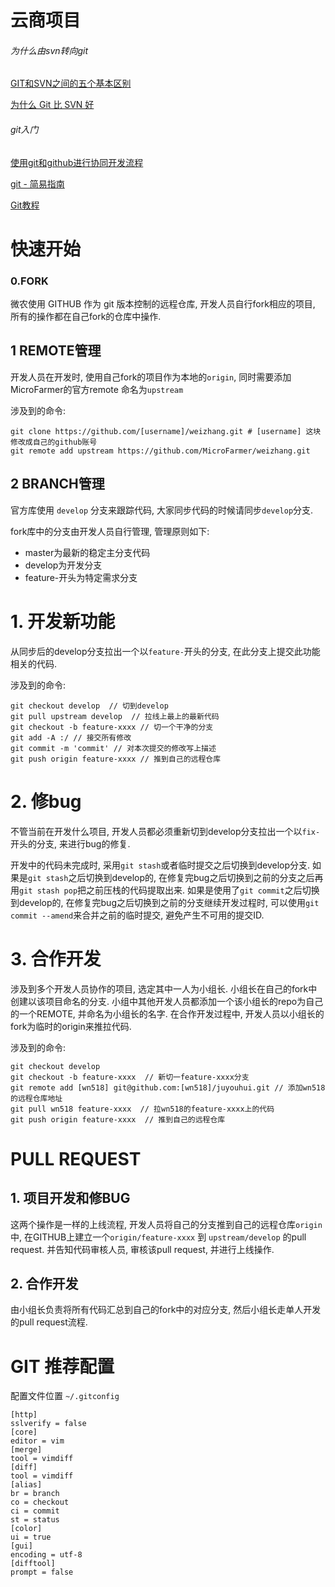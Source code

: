 # 云商项目


######  为什么由svn转向git
[GIT和SVN之间的五个基本区别](http://www.oschina.net/news/12542/git-and-svn)

[为什么 Git 比 SVN 好](http://blog.jobbole.com/20069/)

######  git入门
[使用git和github进行协同开发流程](http://segmentfault.com/a/1190000002413519)

[git - 简易指南](http://www.bootcss.com/p/git-guide/)

[Git教程](http://www.liaoxuefeng.com/wiki/0013739516305929606dd18361248578c67b8067c8c017b000/)

# 快速开始
### 0.FORK

微农使用 GITHUB 作为 git 版本控制的远程仓库, 开发人员自行fork相应的项目, 所有的操作都在自己fork的仓库中操作.

## 1 REMOTE管理

开发人员在开发时, 使用自己fork的项目作为本地的`origin`, 同时需要添加MicroFarmer的官方remote 命名为`upstream`

涉及到的命令:
```
git clone https://github.com/[username]/weizhang.git # [username] 这块修改成自己的github账号
git remote add upstream https://github.com/MicroFarmer/weizhang.git
```

## 2 BRANCH管理

官方库使用 `develop` 分支来跟踪代码, 大家同步代码的时候请同步`develop`分支.

fork库中的分支由开发人员自行管理, 管理原则如下:

* master为最新的稳定主分支代码
* develop为开发分支
* feature-开头为特定需求分支

# 1. 开发新功能

从同步后的develop分支拉出一个以`feature-`开头的分支, 在此分支上提交此功能相关的代码.

涉及到的命令:
```
git checkout develop  // 切到develop
git pull upstream develop  // 拉线上最上的最新代码
git checkout -b feature-xxxx // 切一个干净的分支
git add -A :/ // 接交所有修改
git commit -m 'commit' // 对本次提交的修改写上描述
git push origin feature-xxxx // 推到自己的远程仓库
```

# 2. 修bug

不管当前在开发什么项目, 开发人员都必须重新切到develop分支拉出一个以`fix-`开头的分支, 来进行bug的修复.

开发中的代码未完成时, 采用`git stash`或者临时提交之后切换到develop分支.
如果是`git stash`之后切换到develop的, 在修复完bug之后切换到之前的分支之后再用`git stash pop`把之前压栈的代码提取出来.
如果是使用了`git commit`之后切换到develop的, 在修复完bug之后切换到之前的分支继续开发过程时, 可以使用`git commit --amend`来合并之前的临时提交, 避免产生不可用的提交ID.


# 3. 合作开发

涉及到多个开发人员协作的项目, 选定其中一人为小组长. 小组长在自己的fork中创建以该项目命名的分支. 小组中其他开发人员都添加一个该小组长的repo为自己的一个REMOTE, 并命名为小组长的名字.
在合作开发过程中, 开发人员以小组长的fork为临时的origin来推拉代码.

涉及到的命令:
```
git checkout develop
git checkout -b feature-xxxx  // 新切一feature-xxxx分支
git remote add [wn518] git@github.com:[wn518]/juyouhui.git // 添加wn518的远程仓库地址
git pull wn518 feature-xxxx  // 拉wn518的feature-xxxx上的代码
git push origin feature-xxxx  // 推到自己的远程仓库

```

# PULL REQUEST

## 1. 项目开发和修BUG

这两个操作是一样的上线流程, 开发人员将自己的分支推到自己的远程仓库`origin`中, 在GITHUB上建立一个`origin/feature-xxxx` 到 `upstream/develop` 的pull request.
并告知代码审核人员, 审核该pull request, 并进行上线操作.

## 2. 合作开发

由小组长负责将所有代码汇总到自己的fork中的对应分支, 然后小组长走单人开发的pull request流程.


# GIT 推荐配置

配置文件位置 `~/.gitconfig`
```
[http]
sslverify = false
[core]
editor = vim
[merge]
tool = vimdiff
[diff]
tool = vimdiff
[alias]
br = branch
co = checkout
ci = commit
st = status
[color]
ui = true
[gui]
encoding = utf-8
[difftool]
prompt = false
```
